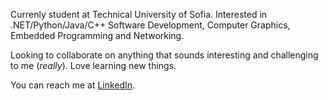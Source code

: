 Currenly student at Technical University of Sofia. Interested in .NET/Python/Java/C++ Software Development, Computer Graphics, Embedded Programming and Networking. 

Looking to collaborate on anything that sounds interesting and challenging to me (*really*). Love learning new things.

You can reach me at [LinkedIn](https://www.linkedin.com/in/aleksandar-valov-7b13b020b/).

<!---
avv73/avv73 is a ✨ special ✨ repository because its `README.md` (this file) appears on your GitHub profile.
You can click the Preview link to take a look at your changes.
--->
